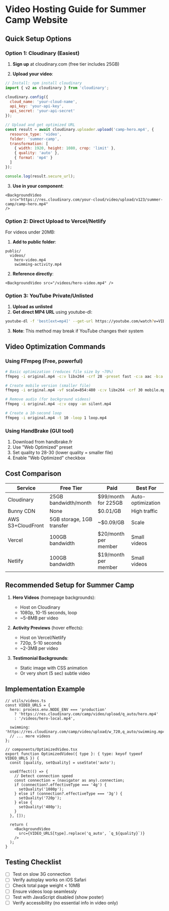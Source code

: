 # Video Hosting Guide for Summer Camp Website

## Quick Setup Options

### Option 1: Cloudinary (Easiest)

1. **Sign up** at cloudinary.com (free tier includes 25GB)

2. **Upload your video**:
```javascript
// Install: npm install cloudinary
import { v2 as cloudinary } from 'cloudinary';

cloudinary.config({
  cloud_name: 'your-cloud-name',
  api_key: 'your-api-key',
  api_secret: 'your-api-secret'
});

// Upload and get optimized URL
const result = await cloudinary.uploader.upload('camp-hero.mp4', {
  resource_type: 'video',
  folder: 'summer-camp',
  transformation: [
    { width: 1920, height: 1080, crop: 'limit' },
    { quality: 'auto' },
    { format: 'mp4' }
  ]
});

console.log(result.secure_url);
```

3. **Use in your component**:
```tsx
<BackgroundVideo 
  src="https://res.cloudinary.com/your-cloud/video/upload/v123/summer-camp/camp-hero.mp4"
/>
```

### Option 2: Direct Upload to Vercel/Netlify

For videos under 20MB:

1. **Add to public folder**:
```
public/
  videos/
    hero-video.mp4
    swimming-activity.mp4
```

2. **Reference directly**:
```tsx
<BackgroundVideo src="/videos/hero-video.mp4" />
```

### Option 3: YouTube Private/Unlisted

1. **Upload as unlisted**
2. **Get direct MP4 URL** using youtube-dl:
```bash
youtube-dl -f 'best[ext=mp4]' --get-url https://youtube.com/watch?v=VIDEO_ID
```

3. **Note**: This method may break if YouTube changes their system

## Video Optimization Commands

### Using FFmpeg (Free, powerful)

```bash
# Basic optimization (reduces file size by ~70%)
ffmpeg -i original.mp4 -c:v libx264 -crf 28 -preset fast -c:a aac -b:a 128k output.mp4

# Create mobile version (smaller file)
ffmpeg -i original.mp4 -vf scale=854:480 -c:v libx264 -crf 30 mobile.mp4

# Remove audio (for background videos)
ffmpeg -i original.mp4 -c:v copy -an silent.mp4

# Create a 10-second loop
ffmpeg -i original.mp4 -t 10 -loop 1 loop.mp4
```

### Using HandBrake (GUI tool)

1. Download from handbrake.fr
2. Use "Web Optimized" preset
3. Set quality to 28-30 (lower quality = smaller file)
4. Enable "Web Optimized" checkbox

## Cost Comparison

| Service | Free Tier | Paid | Best For |
|---------|-----------|------|----------|
| Cloudinary | 25GB bandwidth/month | $99/month for 225GB | Auto-optimization |
| Bunny CDN | None | $0.01/GB | High traffic |
| AWS S3+CloudFront | 5GB storage, 1GB transfer | ~$0.09/GB | Scale |
| Vercel | 100GB bandwidth | $20/month per member | Small videos |
| Netlify | 100GB bandwidth | $19/month per member | Small videos |

## Recommended Setup for Summer Camp

1. **Hero Videos** (homepage backgrounds):
   - Host on Cloudinary
   - 1080p, 10-15 seconds, loop
   - ~5-8MB per video

2. **Activity Previews** (hover effects):
   - Host on Vercel/Netlify
   - 720p, 5-10 seconds
   - ~2-3MB per video

3. **Testimonial Backgrounds**:
   - Static image with CSS animation
   - Or very short (5 sec) subtle video

## Implementation Example

```tsx
// utils/videos.ts
const VIDEO_URLS = {
  hero: process.env.NODE_ENV === 'production' 
    ? 'https://res.cloudinary.com/camp/video/upload/q_auto/hero.mp4'
    : '/videos/hero-local.mp4',
    
  swimming: 'https://res.cloudinary.com/camp/video/upload/w_720,q_auto/swimming.mp4',
  // ... more videos
};

// components/OptimizedVideo.tsx
export function OptimizedVideo({ type }: { type: keyof typeof VIDEO_URLS }) {
  const [quality, setQuality] = useState('auto');
  
  useEffect(() => {
    // Detect connection speed
    const connection = (navigator as any).connection;
    if (connection?.effectiveType === '4g') {
      setQuality('1080p');
    } else if (connection?.effectiveType === '3g') {
      setQuality('720p');
    } else {
      setQuality('480p');
    }
  }, []);
  
  return (
    <BackgroundVideo 
      src={VIDEO_URLS[type].replace('q_auto', `q_${quality}`)}
    />
  );
}
```

## Testing Checklist

- [ ] Test on slow 3G connection
- [ ] Verify autoplay works on iOS Safari
- [ ] Check total page weight < 10MB
- [ ] Ensure videos loop seamlessly
- [ ] Test with JavaScript disabled (show poster)
- [ ] Verify accessibility (no essential info in video only)